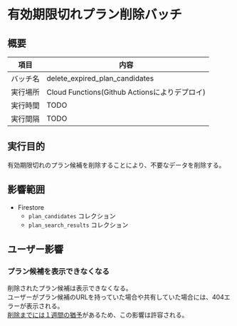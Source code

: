 # 有効期限切れプラン削除バッチ

## 概要

| 項目 | 内容                                     |
|------|----------------------------------------|
| バッチ名 | delete_expired_plan_candidates         |
| 実行場所 | Cloud Functions(Github Actionsによりデプロイ) |
| 実行時間 | TODO                                   |
| 実行間隔 | TODO                                   |

## 実行目的

有効期限切れのプラン候補を削除することにより、不要なデータを削除する。

## 影響範囲

- Firestore
  - `plan_candidates` コレクション
  - `plan_search_results` コレクション

## ユーザー影響

### プラン候補を表示できなくなる

削除されたプラン候補は表示できなくなる。  
ユーザーがプラン候補のURLを持っていた場合や共有していた場合には、404エラーが表示される。  
[削除までには１週間の猶予](https://github.com/poroto-app/planner/blob/develop/internal/domain/services/plan/plan_candidate.go#L16)があるため、この影響は許容される。
